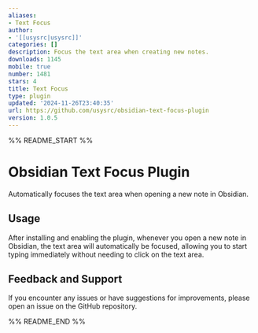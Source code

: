 ```yaml
---
aliases:
- Text Focus
author:
- '[[usysrc|usysrc]]'
categories: []
description: Focus the text area when creating new notes.
downloads: 1145
mobile: true
number: 1481
stars: 4
title: Text Focus
type: plugin
updated: '2024-11-26T23:40:35'
url: https://github.com/usysrc/obsidian-text-focus-plugin
version: 1.0.5
---
```


%% README_START %%

# Obsidian Text Focus Plugin

Automatically focuses the text area when opening a new note in Obsidian.

## Usage

After installing and enabling the plugin, whenever you open a new note in Obsidian, the text area will automatically be focused, allowing you to start typing immediately without needing to click on the text area.

## Feedback and Support

If you encounter any issues or have suggestions for improvements, please open an issue on the GitHub repository.


%% README_END %%